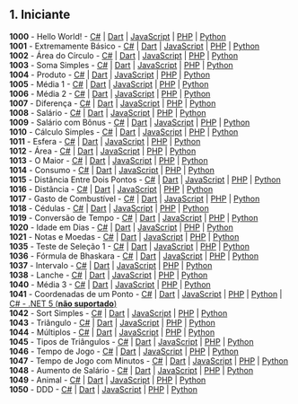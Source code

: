 ## 1. Iniciante

**1000** - Hello World! - [C#](1000/1000.cs) | [Dart](1000/1000.dart) | [JavaScript](1000/1000.js) | [PHP](1000/1000.php) | [Python](1000/1000.py)\
**1001** - Extremamente Básico - [C#](1000/1001.cs) | [Dart](1000/1001.dart) | [JavaScript](1000/1001.js) | [PHP](1000/1001.php) | [Python](1000/1001.py)\
**1002** - Área do Círculo - [C#](1000/1002.cs) | [Dart](1000/1002.dart) | [JavaScript](1000/1002.js) | [PHP](1000/1002.php) | [Python](1000/1002.py)\
**1003** - Soma Simples - [C#](1000/1003.cs) | [Dart](1000/1003.dart) | [JavaScript](1000/1003.js) | [PHP](1000/1003.php) | [Python](1000/1003.py)\
**1004** - Produto - [C#](1000/1004.cs) | [Dart](1000/1004.dart) | [JavaScript](1000/1004.js) | [PHP](1000/1004.php) | [Python](1000/1004.py)\
**1005** - Média 1 - [C#](1000/1005.cs) | [Dart](1000/1005.dart) | [JavaScript](1000/1005.js) | [PHP](1000/1005.php) | [Python](1000/1005.py)\
**1006** - Média 2 - [C#](1000/1006.cs) | [Dart](1000/1006.dart) | [JavaScript](1000/1006.js) | [PHP](1000/1006.php) | [Python](1000/1006.py)\
**1007** - Diferença - [C#](1000/1007.cs) | [Dart](1000/1007.dart) | [JavaScript](1000/1007.js) | [PHP](1000/1007.php) | [Python](1000/1007.py)\
**1008** - Salário - [C#](1000/1008.cs) | [Dart](1000/1008.dart) | [JavaScript](1000/1008.js) | [PHP](1000/1008.php) | [Python](1000/1008.py)\
**1009** - Salário com Bônus - [C#](1000/1009.cs) | [Dart](1000/1009.dart) | [JavaScript](1000/1009.js) | [PHP](1000/1009.php) | [Python](1000/1009.py)\
**1010** - Cálculo Simples - [C#](1000/1010.cs) | [Dart](1000/1010.dart) | [JavaScript](1000/1010.js) | [PHP](1000/1010.php) | [Python](1000/1010.py)\
**1011** - Esfera - [C#](1000/1011.cs) | [Dart](1000/1011.dart) | [JavaScript](1000/1011.js) | [PHP](1000/1011.php) | [Python](1000/1011.py)\
**1012** - Área - [C#](1000/1012.cs) | [Dart](1000/1012.dart) | [JavaScript](1000/1012.js) | [PHP](1000/1012.php) | [Python](1000/1012.py)\
**1013** - O Maior - [C#](1000/1013.cs) | [Dart](1000/1013.dart) | [JavaScript](1000/1013.js) | [PHP](1000/1013.php) | [Python](1000/1013.py)\
**1014** - Consumo - [C#](1000/1014.cs) | [Dart](1000/1014.dart) | [JavaScript](1000/1014.js) | [PHP](1000/1014.php) | [Python](1000/1014.py)\
**1015** - Distância Entre Dois Pontos - [C#](1000/1015.cs) | [Dart](1000/1015.dart) | [JavaScript](1000/1015.js) | [PHP](1000/1015.php) | [Python](1000/1015.py)\
**1016** - Distância - [C#](1000/1016.cs) | [Dart](1000/1016.dart) | [JavaScript](1000/1016.js) | [PHP](1000/1016.php) | [Python](1000/1016.py)\
**1017** - Gasto de Combustível - [C#](1000/1017.cs) | [Dart](1000/1017.dart) | [JavaScript](1000/1017.js) | [PHP](1000/1017.php) | [Python](1000/1017.py)\
**1018** - Cédulas - [C#](1000/1018.cs) | [Dart](1000/1018.dart) | [JavaScript](1000/1018.js) | [PHP](1000/1018.php) | [Python](1000/1018.py)\
**1019** - Conversão de Tempo - [C#](1000/1019.cs) | [Dart](1000/1019.dart) | [JavaScript](1000/1019.js) | [PHP](1000/1019.php) | [Python](1000/1019.py)\
**1020** - Idade em Dias - [C#](1000/1020.cs) | [Dart](1000/1020.dart) | [JavaScript](1000/1020.js) | [PHP](1000/1020.php) | [Python](1000/1020.py)\
**1021** - Notas e Moedas - [C#](1000/1021.cs) | [Dart](1000/1021.dart) | [JavaScript](1000/1021.js) | [PHP](1000/1021.php) | [Python](1000/1021.py)\
**1035** - Teste de Seleção 1 - [C#](1000/1035.cs) | [Dart](1000/1035.dart) | [JavaScript](1000/1035.js) | [PHP](1000/1035.php) | [Python](1000/1035.py)\
**1036** - Fórmula de Bhaskara - [C#](1000/1036.cs) | [Dart](1000/1036.dart) | [JavaScript](1000/1036.js) | [PHP](1000/1036.php) | [Python](1000/1036.py)\
**1037** - Intervalo - [C#](1000/1037.cs) | [Dart](1000/1037.dart) | [JavaScript](1000/1037.js) | [PHP](1000/1037.php) | [Python](1000/1037.py)\
**1038** - Lanche - [C#](1000/1038.cs) | [Dart](1000/1038.dart) | [JavaScript](1000/1038.js) | [PHP](1000/1038.php) | [Python](1000/1038.py)\
**1040** - Média 3 - [C#](1000/1040.cs) | [Dart](1000/1040.dart) | [JavaScript](1000/1040.js) | [PHP](1000/1040.php) | [Python](1000/1040.py)\
**1041** - Coordenadas de um Ponto - [C#](1000/1041.cs) | [Dart](1000/1041.dart) | [JavaScript](1000/1041.js) | [PHP](1000/1041.php) | [Python](1000/1041.py) | [C# - .NET 5 (**não suportado**)](1000/1041.net5.cs)\
**1042** - Sort Simples - [C#](1000/1042.cs) | [Dart](1000/1042.dart) | [JavaScript](1000/1042.js) | [PHP](1000/1042.php) | [Python](1000/1042.py)\
**1043** - Triângulo - [C#](1000/1043.cs) | [Dart](1000/1043.dart) | [JavaScript](1000/1043.js) | [PHP](1000/1043.php) | [Python](1000/1043.py)\
**1044** - Múltiplos - [C#](1000/1044.cs) | [Dart](1000/1044.dart) | [JavaScript](1000/1044.js) | [PHP](1000/1044.php) | [Python](1000/1044.py)\
**1045** - Tipos de Triângulos - [C#](1000/1045.cs) | [Dart](1000/1045.dart) | [JavaScript](1000/1045.js) | [PHP](1000/1045.php) | [Python](1000/1045.py)\
**1046** - Tempo de Jogo - [C#](1000/1046.cs) | [Dart](1000/1046.dart) | [JavaScript](1000/1046.js) | [PHP](1000/1046.php) | [Python](1000/1046.py)\
**1047** - Tempo de Jogo com Minutos - [C#](1000/1047.cs) | [Dart](1000/1047.dart) | [JavaScript](1000/1047.js) | [PHP](1000/1047.php) | [Python](1000/1047.py)\
**1048** - Aumento de Salário - [C#](1000/1048.cs) | [Dart](1000/1048.dart) | [JavaScript](1000/1048.js) | [PHP](1000/1048.php) | [Python](1000/1048.py)\
**1049** - Animal - [C#](1000/1049.cs) | [Dart](1000/1049.dart) | [JavaScript](1000/1049.js) | [PHP](1000/1049.php) | [Python](1000/1049.py)\
**1050** - DDD - [C#](1000/1050.cs) | [Dart](1000/1050.dart) | [JavaScript](1000/1050.js) | [PHP](1000/1050.php) | [Python](1000/1050.py)
